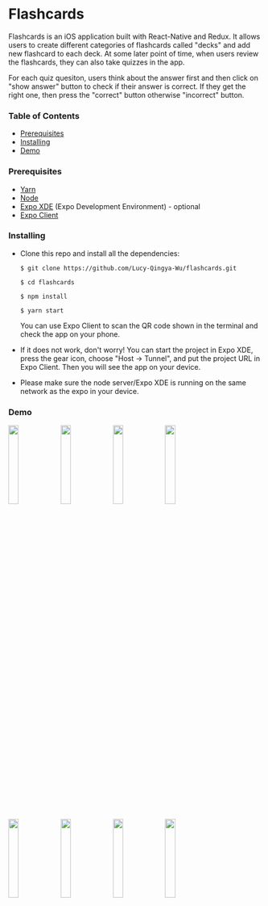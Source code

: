 # Flashcards

Flashcards is an iOS application built with React-Native and Redux. It allows users to create different categories of flashcards called "decks" and add new flashcard to each deck. At some later point of time, when users review the flashcards, they can also take quizzes in the app.


For each quiz quesiton, users think about the answer first and then click on "show answer" button to check if their answer is correct. If they get the right one, then press the "correct" button otherwise "incorrect" button.

### Table of Contents
* [Prerequisites](#prerequisites)
* [Installing](#installing)
* [Demo](#demo)

### Prerequisites

* [Yarn](https://www.npmjs.com/package/yarn)
* [Node](https://nodejs.org/en/)
* [Expo XDE](https://docs.expo.io/versions/latest/introduction/installation.html) (Expo Development Environment) - optional
* [Expo Client](https://itunes.apple.com/us/app/expo-client/id982107779?mt=8)



### Installing

* Clone this repo and install all the dependencies:

	```
	$ git clone https://github.com/Lucy-Qingya-Wu/flashcards.git

	$ cd flashcards

	$ npm install

	$ yarn start

	```

  You can use Expo Client to scan the QR code shown in the terminal and check the app on your phone.



* If it does not work, don't worry! You can start the project in Expo XDE, press the gear icon, choose "Host -> Tunnel", and put the project URL in Expo Client. Then you will see the app on your device.

* Please make sure the node server/Expo XDE is running on the same network as the expo in your device.





### Demo

<img align="left" src='https://user-images.githubusercontent.com/12717064/36928814-52f1cb9a-1e57-11e8-95e0-e3329941e24b.jpeg' width="20%" />

<img align="left" src='https://user-images.githubusercontent.com/12717064/36928853-9b9ae84a-1e57-11e8-90d4-386973d25a0a.jpeg' width="20%" />

<img align="left" src='https://user-images.githubusercontent.com/12717064/36928855-9d65d46e-1e57-11e8-89de-1f6799d44845.jpeg' width="20%" />

<img align="left" src='https://user-images.githubusercontent.com/12717064/36928856-9ed6736c-1e57-11e8-9464-e4c23345a446.jpeg' width="20%" />

<img align="left" src='https://user-images.githubusercontent.com/12717064/36929156-1f83e096-1e5b-11e8-8915-7c00b0c6143e.jpeg' width="20%" />

<img align="left" src='https://user-images.githubusercontent.com/12717064/36929157-20f1e68a-1e5b-11e8-965c-79908982fb09.jpeg' width="20%" />

<img align="left" src='https://user-images.githubusercontent.com/12717064/36929205-9f6700d6-1e5b-11e8-8b7e-148a5a205d90.jpg' width="20%" />

<img align="left" src='https://user-images.githubusercontent.com/12717064/36929332-16cfc724-1e5d-11e8-9297-d88407070bde.jpg' width="20%" />
